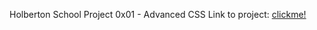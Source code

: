 Holberton School Project 0x01 - Advanced CSS
Link to project: [clickme!](https://intranet.hbtn.io/projects/1675)
